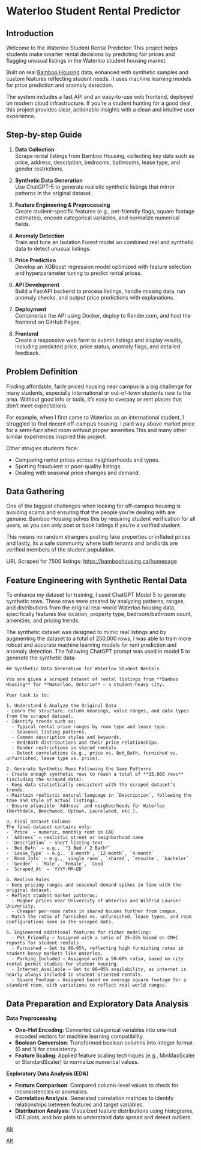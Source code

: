 # Waterloo Student Rental Predictor  
## Introduction
Welcome to the Waterloo Student Rental Predictor! This project helps students make smarter rental decisions by predicting fair prices and flagging unusual listings in the Waterloo student housing market.

Built on real [Bamboo Housing](https://bamboohousing.ca) data, enhanced with synthetic samples and custom features reflecting student needs, it uses machine learning models for price prediction and anomaly detection.

The system includes a fast API and an easy-to-use web frontend, deployed on modern cloud infrastructure.
If you’re a student hunting for a good deal, this project provides clear, actionable insights with a clean and intuitive user experience.
## Step-by-step Guide  

1. **Data Collection**  
   Scrape rental listings from Bamboo Housing, collecting key data such as price, address, description, bedrooms, bathrooms, lease type, and gender restrictions.  

2. **Synthetic Data Generation**  
   Use ChatGPT-5 to generate realistic synthetic listings that mirror patterns in the original dataset.  

3. **Feature Engineering & Preprocessing**  
   Create student-specific features (e.g., pet-friendly flags, square footage estimates), encode categorical variables, and normalize numerical fields.  

4. **Anomaly Detection**  
   Train and tune an Isolation Forest model on combined real and synthetic data to detect unusual listings.  

5. **Price Prediction**  
   Develop an XGBoost regression model optimized with feature selection and hyperparameter tuning to predict rental prices.  

6. **API Development**  
   Build a FastAPI backend to process listings, handle missing data, run anomaly checks, and output price predictions with explanations.  

7. **Deployment**  
   Containerize the API using Docker, deploy to Render.com, and host the frontend on GitHub Pages.  

8. **Frontend**  
   Create a responsive web form to submit listings and display results, including predicted price, price status, anomaly flags, and detailed feedback.

## Problem Definition  

Finding affordable, fairly priced housing near campus is a big challenge for many students, especially international or out-of-town students new to the area. Without good info or tools, it’s easy to overpay or rent places that don’t meet expectations.  

For example, when I first came to Waterloo as an international student, I struggled to find decent off-campus housing. I paid way above market price for a semi-furnished room without proper amenities.This and many other similar experiences inspired this project.  

Other strugles students face:  
- Comparing rental prices across neighborhoods and types.  
- Spotting fraudulent or poor-quality listings.  
- Dealing with seasonal price changes and demand.

## Data Gathering

One of the biggest challenges when looking for off-campus housing is avoiding scams and ensuring that the people you’re dealing with are genuine. Bamboo Housing solves this by requiring student verification for all users, as you can only post or book listings if you’re a verified student.

This means no random strangers posting fake properties or inflated prices and lastly, its a safe community where both tenants and landlords are verified members of the student population.

URL Scraped for 7500 listings: https://bamboohousing.ca/homepage

## Feature Engineering with Synthetic Rental Data
To enhance my dataset for training, I used ChatGPT Model 5 to generate synthetic rows. These rows were created by analyzing patterns, ranges, and distributions from the original real-world Waterloo housing data, specifically features like location, property type, bedroom/bathroom count, amenities, and pricing trends.

The synthetic dataset was designed to mimic real listings and by augmenting the dataset to a total of 250,000 rows, I was able to train more robust and accurate machine learning models for rent prediction and anomaly detection.
The following ChatGPT prompt was used in model 5 to generate the synthetic data:
```
## Synthetic Data Generation for Waterloo Student Rentals

You are given a scraped dataset of rental listings from **Bamboo Housing** for **Waterloo, Ontario** — a student-heavy city.  

Your task is to:

1. Understand & Analyze the Original Data
- Learn the structure, column meanings, value ranges, and data types from the scraped dataset.
- Identify trends such as:
  - Typical rental price ranges by room type and lease type.
  - Seasonal listing patterns.
  - Common description styles and keywords.
  - Bed/Bath distributions and their price relationships.
  - Gender restrictions in shared rentals.
  - Detect correlations (e.g., price vs. Bed_Bath, furnished vs. unfurnished, lease type vs. price).

2. Generate Synthetic Rows Following the Same Patterns
- Create enough synthetic rows to reach a total of **15,000 rows** (including the scraped data).
- Keep data statistically consistent with the scraped dataset’s trends.
- Maintain realistic natural language in `Description`, following the tone and style of actual listings.
- Ensure plausible `Address` and neighborhoods for Waterloo (Northdale, Beechwood, Uptown, Laurelwood, etc.).

3. Final Dataset Columns
The final dataset contains only:
- `Price` — numeric, monthly rent in CAD
- `Address` — realistic street or neighborhood name
- `Description` — short listing text
- `Bed_Bath` — e.g., `"3 Bed / 2 Bath"`
- `Lease_Type` — e.g., `8-month`, `12-month`, `4-month`
- `Room_Info` — e.g., `single room`, `shared`, `ensuite`, `bachelor`
- `Gender` — `Male`, `Female`, `Coed`
- `Scraped_At` — `YYYY-MM-DD`

4. Realism Rules
- Keep pricing ranges and seasonal demand spikes in line with the original dataset.
- Reflect student market patterns:
  - Higher prices near University of Waterloo and Wilfrid Laurier University.
  - Cheaper per-room rates in shared houses further from campus.
- Match the ratio of furnished vs. unfurnished, lease types, and room configurations seen in the scraped data.

5. Engineered additional features for richer modeling:  
  - Pet_Friendly — Assigned with a ratio of 25–35% based on CMHC reports for student rentals.  
  - Furnished — Set to 80–95%, reflecting high furnishing rates in student-heavy markets like Waterloo.  
  - Parking_Included — Assigned with a 50–60% ratio, based on city rental permit studies for student housing.  
  - Internet_Available — Set to 90–95% availability, as internet is nearly always included in student-oriented rentals.  
  - Square_Footage — Assigned based on average square footage for a standard room, with variations to reflect real-world ranges.  
```

## Data Preparation and Exploratory Data Analysis

**Data Preprocessing**
   - **One-Hot Encoding**: Converted categorical variables into one-hot encoded vectors for machine learning compatibility.
   - **Boolean Conversion**: Transformed boolean columns into integer format (0 and 1) for consistency.
   - **Feature Scaling**: Applied feature scaling techniques (e.g., MinMaxScaler or StandardScaler) to normalize numerical values.

**Exploratory Data Analysis (EDA)**
   - **Feature Comparison**: Compared column-level values to check for inconsistencies or anomalies.
   - **Correlation Analysis**: Generated correlation matrices to identify relationships between features and target variables.
   - **Distribution Analysis**: Visualized feature distributions using histograms, KDE plots, and box plots to understand data spread and detect outliers.

[Alt](Figure_1.png)

[Alt](Figure2.png)

